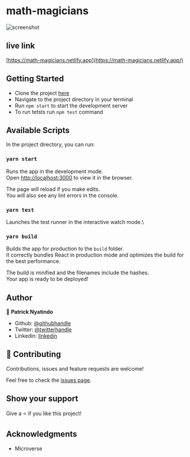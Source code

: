 # math-magicians

![screenshot](https://res.cloudinary.com/dnzr6wrju/image/upload/v1614927082/Screenshot_2021-03-05_at_09.50.34_zolbaq.png)

## live link
[https://math-magicians.netlify.app](https://math-magicians.netlify.app/)

## Getting Started
- Clone the project [here](https://github.com/nyatindopatrick/math-magicians.git)
- Navigate to the project directory in your terminal
- Run ```npm start``` to start the development server
- To run tetsts run ```npm test``` command

## Available Scripts

In the project directory, you can run:

### `yarn start`

Runs the app in the development mode.\
Open [http://localhost:3000](http://localhost:3000) to view it in the browser.

The page will reload if you make edits.\
You will also see any lint errors in the console.

### `yarn test`

Launches the test runner in the interactive watch mode.\

### `yarn build`

Builds the app for production to the `build` folder.\
It correctly bundles React in production mode and optimizes the build for the best performance.

The build is minified and the filenames include the hashes.\
Your app is ready to be deployed!

## Author

👤 **Patrick Nyatindo**

- Github: [@githubhandle](https://github.com/nyatindopatrick)
- Twitter: [@twitterhandle](https://twitter.com/nyatindopatrick)
- Linkedin: [linkedin](https://linkedin.com/in/nyatindopatrick)

## 🤝 Contributing

Contributions, issues and feature requests are welcome!

Feel free to check the [issues page](https://github.com/nyatindopatrick/math-magicians/issues).

## Show your support

Give a ⭐️ if you like this project!

## Acknowledgments

- Microverse
